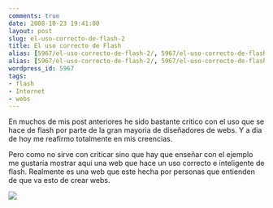 ```yaml
---
comments: true
date: 2008-10-23 19:41:00
layout: post
slug: el-uso-correcto-de-flash-2
title: El uso correcto de Flash
alias: [5967/el-uso-correcto-de-flash-2/, 5967/el-uso-correcto-de-flash-2]
alias: [5967/el-uso-correcto-de-flash-2/, 5967/el-uso-correcto-de-flash-2]
wordpress_id: 5967
tags:
- flash
- Internet
- webs
---
```



    

En muchos de mis post anteriores he sido bastante critico con el uso que se hace de flash por parte de la gran mayoria de diseñadores de webs. Y a dia de hoy me reafirmo totalmente en mis creencias.




Pero como no sirve con criticar sino que hay que enseñar con el ejemplo me gustaria mostrar aqui una web que hace un uso correcto e inteligente de flash. Realmente es una web que este hecha por personas que entienden de que va esto de crear webs.





![](http://www.riojasoft.com/files/Captura038.jpg)









  
